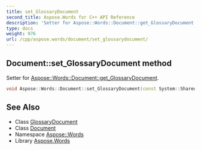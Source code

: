 ```yaml
---
title: set_GlossaryDocument
second_title: Aspose.Words for C++ API Reference
description: 'Setter for Aspose::Words::Document::get_GlossaryDocument.'
type: docs
weight: 976
url: /cpp/aspose.words/document/set_glossarydocument/
---
```

## Document::set_GlossaryDocument method


Setter for [Aspose::Words::Document::get_GlossaryDocument](../get_glossarydocument/).

```cpp
void Aspose::Words::Document::set_GlossaryDocument(const System::SharedPtr<Aspose::Words::BuildingBlocks::GlossaryDocument> &value)
```

## See Also

* Class [GlossaryDocument](../../../aspose.words.buildingblocks/glossarydocument/)
* Class [Document](../)
* Namespace [Aspose::Words](../../)
* Library [Aspose.Words](../../../)

